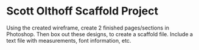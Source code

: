 # Scott Olthoff Scaffold Project
Using the created wireframe, create 2 finished pages/sections in Photoshop. Then box out these designs, to create a scaffold file. Include a text file with measurements, font information, etc.
